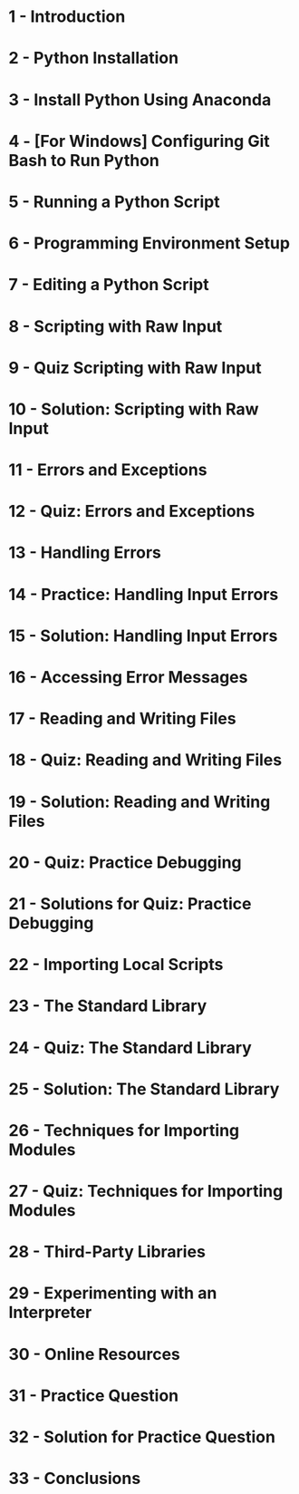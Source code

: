 # 1 - Introduction


# 2 - Python Installation


# 3 - Install Python Using Anaconda


# 4 - [For Windows] Configuring Git Bash to Run Python


# 5 - Running a Python Script


# 6 - Programming Environment Setup


# 7 - Editing a Python Script


# 8 - Scripting with Raw Input


# 9 - Quiz Scripting with Raw Input


# 10 - Solution: Scripting with Raw Input


# 11 - Errors and Exceptions


# 12 - Quiz: Errors and Exceptions


# 13 - Handling Errors


# 14 - Practice: Handling Input Errors


# 15 - Solution: Handling Input Errors


# 16 - Accessing Error Messages


# 17 - Reading and Writing Files


# 18 - Quiz: Reading and Writing Files


# 19 - Solution: Reading and Writing Files


# 20 - Quiz: Practice Debugging


# 21 - Solutions for Quiz: Practice Debugging


# 22 - Importing Local Scripts


# 23 - The Standard Library


# 24 - Quiz: The Standard Library


# 25 - Solution: The Standard Library


# 26 - Techniques for Importing Modules


# 27 - Quiz: Techniques for Importing Modules


# 28 - Third-Party Libraries


# 29 - Experimenting with an Interpreter


# 30 - Online Resources


# 31 - Practice Question


# 32 - Solution for Practice Question


# 33 - Conclusions
